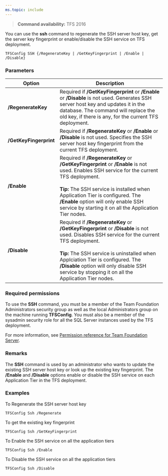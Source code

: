 ```yaml
---
ms.topic: include
---
```


>**Command availability:** TFS 2016

You can use the **ssh** command to regenerate the SSH server host key, get the server key fingerprint or enable/disable the SSH service on TFS deployment.

    TFSConfig SSH {/RegenerateKey | /GetKeyFingerprint | /Enable | /Disable} 

### Parameters

<table>
    <thead>
        <tr>
            <th>Option</th>
            <th>Description</th>
        </tr>
    </thead>
    <tbody>
        <tr>
            <td><strong>/RegenerateKey</strong></td>
            <td>
                Required if <strong>/GetKeyFingerprint</strong> or <strong>/Enable</strong> or <strong>/Disable</strong> is not used.
                Generates SSH server host key and updates it in the database. The command will replace the old key, if there is any, for the current TFS deployment.<br/>            </td>
        </tr>
        <tr>
            <td><strong>/GetKeyFingerprint</strong></td>
            <td>
                Required if <strong>/RegenerateKey</strong> or <strong>/Enable</strong> or <strong>/Disable</strong> is not used.
                Specifies the SSH server host key fingerprint from the current TFS deployment. 
            </td>
        </tr>
        <tr>
            <td><strong>/Enable</strong></td>
            <td>
                Required if <strong>/RegenerateKey</strong> or <strong>/GetKeyFingerprint</strong> or <strong>/Enable</strong> is not used.
                Enables SSH service for the current TFS deployment.<br /><br />
                <strong>Tip:</strong> The SSH service is installed when Application Tier is configured. The <strong>/Enable</strong> option will only enable SSH service by starting it on all the Application Tier nodes. 
            </td>
        </tr>
        <tr>
            <td><strong>/Disable</strong></td>
            <td>
                Required if <strong>/RegenerateKey</strong> or <strong>/GetKeyFingerprint</strong> or <strong>/Disable</strong> is not used.
                Disables SSH service for the current TFS deployment.<br /><br />
                <strong>Tip:</strong> The SSH service is uninstalled when Applciation Tier is configured. The <strong>/Disable</strong> option will only disable SSH service by stopping it on all the Application Tier nodes.
            </td>
        </tr>
    </tbody>
</table>

### Required permissions

To use the **SSH** command, you must be a member of the Team Foundation Administrators security group as well as the local Administrators group on the machine running **TFSConfig**. 
You must also be a member of the sysadmin security role for all the SQL Server instances used by the TFS deployment. 

For more information, see [Permission reference for Team Foundation Server](/azure/devops/security/permissions).

### Remarks

The **SSH** command is used by an administrator who wants to update the existing SSH server host key or look up the existing key fingerprint. 
The **/Enable** and **/Disable** options enable or disable the SSH service on each Application Tier in the TFS deployment.

### Examples

To Regenerate the SSH server host key

    TFSConfig Ssh /Regenerate

To get the existing key fingerprint

    TFSConfig Ssh /GetKeyFingerprint

To Enable the SSH service on all the application tiers

    TFSConfig Ssh /Enable

To Disable the SSH service on all the application tiers

    TFSConfig Ssh /Disable